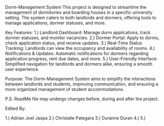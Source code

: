 Dorm-Management System
This project is designed to streamline the management of dormitories and boarding houses in a specific university setting. The system caters to both landlords and dormers, offering tools to manage applications, dormer statuses, and more.

Key Features:
1.) Landlord Dashboard: Manage dorm applications, track dormer statuses, and monitor vacancies.
2.) Dormer Portal: Apply to dorms, check application status, and receive updates.
3.) Real-Time Status Tracking: Landlords can view the occupancy and availability of rooms.
4.) Notifications & Updates: Automatic notifications for dormers regarding application progress, rent due dates, and more.
5.) User-Friendly Interface: Simplified navigation for landlords and dormers alike, ensuring a smooth user experience.

Purpose:
The Dorm-Management System aims to simplify the interactions between landlords and students, improving communication, and ensuring a more organized management of student accommodations.

P.S. ReadMe file may undergo changes before, during and after the project.




Edited By:

1.) Adrian Joel Jaspa
2.) Christalie Pategara
3.) Duranne Duran
4.)
5.)
